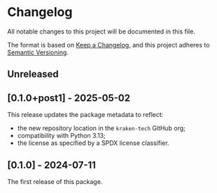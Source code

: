 # Changelog

All notable changes to this project will be documented in this file.

The format is based on [Keep a Changelog](https://keepachangelog.com/en/1.1.0/),
and this project adheres to [Semantic Versioning](https://semver.org/spec/v2.0.0.html).

## Unreleased

## [0.1.0+post1] - 2025-05-02

This release updates the package metadata to reflect:

- the new repository location in the `kraken-tech` GitHub org;
- compatibility with Python 3.13;
- the license as specified by a SPDX license classifier.

## [0.1.0] - 2024-07-11

The first release of this package.
